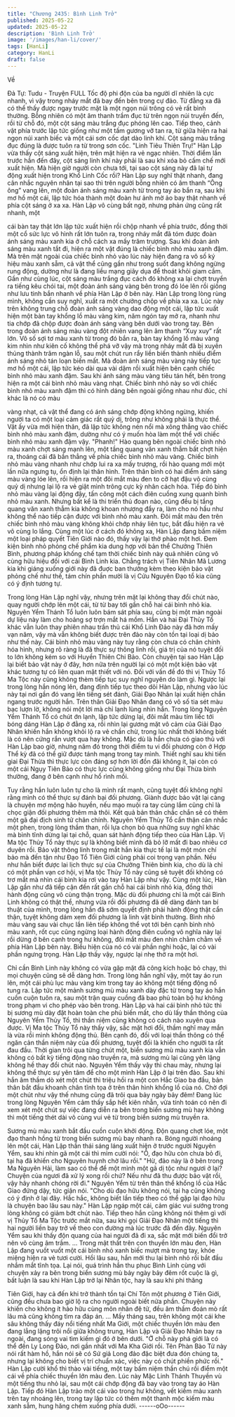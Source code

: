 ```yaml
---
title: "Chương 2435: Bình Linh Trở"
published: 2025-05-22
updated: 2025-05-22
description: 'Bình Linh Trở'
image: '/images/han-li/cover/'
tags: [HanLi]
category: HanLi
draft: false
---
```


Về

Đả Tự: Tudu - Truyện FULL
Tốc độ phi độn của ba người dĩ nhiên là cực nhanh, vì vậy trong
nháy mắt đã bay đến bên trong cự đảo.
Từ đằng xa đã có thể thấy được ngay trước mặt là một ngọn núi
trông có vẻ rất bình thường.
Bỗng nhiên có một âm thanh trầm đục từ trên ngọn núi truyền
đến, rồi từ chỗ đó, một cột sáng màu trắng đục phóng lên cao.
Tiếp theo, cảnh vật phía trước lập tức giống như một tấm gương
vỡ tan ra, từ giữa hiện ra hai ngọn núi xanh biếc và một cái sơn
cốc dạt dào linh khí. Cột sáng màu trắng đục đúng là được tuôn
ra từ trong sơn cốc.
"Linh Tiêu Thiên Trụ!"
Hàn Lập vừa thấy cột sáng xuất hiện, trên mặt hiện ra vẻ ngạc
nhiên. Thời điểm lần trước hắn đến đây, cột sáng linh khí này phải
là sau khi xóa bỏ cấm chế mới xuất hiện. Mà hiện giờ người còn
chưa tới, tại sao cột sáng này đã lại tự động xuất hiện trong Khổ
Linh Cốc rồi?
Hàn Lập suy nghĩ thật nhanh, đang cân nhắc nguyên nhân tại sao
thì trên người bỗng nhiên có âm thanh “Ông ông” vang lên, một
đoàn ánh sáng màu xanh từ trong tay áo bắn ra, sau khi mơ hồ
một cái, lập tức hóa thành một đoàn hư ảnh mờ ảo bay thật
nhanh về phía cột sáng ở xa xa.
Hàn Lập vô cùng bất ngờ, nhưng phản ứng cũng rất nhanh, một

cái bàn tay thật lớn lập tức xuất hiện rồi chộp nhanh về phía
trước, đồng thời một cổ sức lực vô hình rất lớn tuôn ra, trong
nháy mắt đã tóm được đoàn ánh sáng màu xanh kia ở chỗ cách
xa mấy trăm trượng.
Sau khi đoàn ánh sáng màu xanh tắt đi, hiện ra một vật đúng là
chiếc bình nhỏ màu xanh đậm.
Mà trên mặt ngoài của chiếc bình nhỏ vào lúc này hiện đang ra vô
số ký hiệu màu xanh sẫm, cả vật thể cũng gần như trong suốt
đang không ngừng rung động, dường như là đang liều mạng giãy
dụa để thoát khỏi giam cầm.
Gần như cùng lúc, cột sáng màu trắng đục cách đó không xa lại
chợt truyền ra tiếng kêu chói tai, một đoàn ánh sáng vàng bên
trong đó lóe lên rồi giống như lưu tinh bắn nhanh về phía Hàn Lập
ở bên này.
Hàn Lập trong lòng rùng mình, không cần suy nghĩ, xuất ra một
chưởng chộp về phía xa xa.
Lúc này trên không trung chỗ đoàn ánh sáng vàng dao động một
cái, lập tức xuất hiện một bàn tay khổng lồ màu vàng kim, năm
ngón tay mở ra, nhanh như tia chớp đã chộp được đoàn ánh
sáng vàng bên dưới vào trong tay.
Bên trong đoàn ánh sáng màu vàng đột nhiên vang lên âm thanh
“Xuy xuy” rất lớn. Vô số sợi tơ màu xanh từ trong đó bắn ra, bàn
tay khổng lồ màu vàng kim nhìn như kiên cố không thể phá vỡ
vậy mà trong nháy mắt đã bị xuyên thủng thành trăm ngàn lỗ, sau
một chút run rẩy liền biến thành nhiều điểm ánh sáng nhỏ tán loạn
biến mất.
Mà đoàn ánh sáng màu vàng này tiếp tục mơ hồ một cái, lập tức
kéo dài qua vài dặm rồi xuất hiện bên cạnh chiếc bình nhỏ màu
xanh đậm. Sau khi ánh sáng màu vàng tiêu tán hết, bên trong
hiện ra một cái bình nhỏ màu vàng nhạt.
Chiếc bình nhỏ này so với chiếc bình nhỏ màu xanh đậm thì có
hình dáng bên ngoài giống nhau như đúc, chỉ khác là nó có màu

vàng nhạt, cả vật thể đang có ánh sáng chớp động không ngừng,
khiến người ta có một loại cảm giác rất quỷ dị, trông như không
phải là thực thể.
Vật ấy vừa mới hiện thân, đã lập tức không nén nổi mà xông
thẳng vào chiếc bình nhỏ màu xanh đậm, dường như có ý muốn
hòa làm một thể với chiếc bình nhỏ màu xanh đậm vậy.
"Phanh!"
Hào quang bên ngoài chiếc bình nhỏ màu xanh chợt sáng mạnh
lên, một tầng quang văn xanh thẫm bất chợt hiện ra, thoáng cái
đã bắn thẳng về phía chiếc bình nhỏ màu vàng.
Chiếc bình nhỏ màu vàng nhanh như chớp lui ra xa mấy trượng,
rồi hào quang mới một lần nữa ngưng tụ, ổn định lại thân hình.
Trên thân bình có hai điểm ánh sáng màu vàng lóe lên, rồi hiện ra
một đôi mắt màu đen to cỡ hạt đậu vô cùng quỷ dị nhưng lại lộ ra
vẻ giật mình trông cực kỳ nhân cách hóa.
Tiếp đó bình nhỏ màu vàng lại động đậy, tấn công một cách điên
cuồng xung quanh bình nhỏ màu xanh. Nhưng bất kể là thi triển
thủ đoạn nào, cũng đều bị tầng quang văn xanh thẫm kia không
khoan nhượng đẩy ra, làm cho nó hầu như không thể nào tiếp
cận được với bình nhỏ màu xanh.
Ðôi mắt màu đen trên chiếc bình nhỏ màu vàng không khỏi chớp
nháy liên tục, bắt đầu hiện ra vẻ vô cùng lo lắng.
Cùng một lúc ở cách đó không xa, Hàn Lập đang bấm niệm một
loại pháp quyết Tiên Giới nào đó, thấy vậy lại thở phào một hơi.
Đem kiện bình nhỏ phỏng chế phẩm kia dung hợp với bản thể
Chưởng Thiên Bình, phương pháp khống chế tạm thời chiếc bình
này quả nhiên cũng vô cùng hữu hiệu đối với cái Bình Linh kia.
Chẳng trách vị Tiên Nhân Mã Lương kia khi giáng xuống giới này
đã đuợc ban thưởng kèm theo kiện bảo vật phỏng chế như thế,
tám chín phần mười là vị Cửu Nguyên Ðạo tổ kia cũng có ý định
tương tự.

Trong lòng Hàn Lập nghĩ vậy, nhưng trên mặt lại không thay đổi
chút nào, quay người chớp lên một cái, từ từ bay tới gần chỗ hai
cái bình nhỏ kia.
Nguyên Yểm Thánh Tổ luôn luôn bám sát phía sau, cũng bị một
màn ngoài dự liệu này làm cho hoảng sợ trợn mắt há mồm.
Hắn và hai Đại Thủy Tổ khác vẫn luôn thay phiên nhau trấn thủ
cái Khổ Linh Đảo này đã hơn mấy vạn năm, vậy mà vẫn không
biết được trên đảo này còn tồn tại loại dị bảo như thế này.
Cái bình nhỏ màu vàng này tuy rằng còn chưa có chân chính hóa
hình, nhưng rõ ràng là đã thực sự thông linh rồi, giá trị của nó
tuyệt đối to lớn không kém so với Huyền Thiên Chi Bảo.
Còn chuyện tại sao Hàn Lập lại biết bảo vật này ở đây, hơn nữa
trên người lại có một một kiện bảo vật khác tương tự có liên quan
mật thiết với nó. Ðối với vấn đề đó thì vị Thủy Tổ Ma Tộc này
cũng không thèm tiếp tục suy nghĩ nguyên do làm gì.
Ngược lại trong lòng hắn nóng lên, đang định tiếp tục theo dõi
Hàn Lập, nhưng vào lúc này tại nơi gần đó vang lên tiếng sét
đánh, Giải Đạo Nhân lại xuất hiện chắn ngang trước người hắn.
Trên thân Giải Ðạo Nhân đang có vô số tia sét màu bạc lượn lờ,
không nói một lời mà chỉ lạnh lùng nhìn hắn.
Trong lòng Nguyên Yểm Thánh Tổ có chút ớn lạnh, lập tức dừng
lại, đôi mắt màu tím liếc tới bóng dáng Hàn Lập ở đằng xa, rồi
nhìn lại gương mặt vô cảm của Giải Đạo Nhân khiến hắn không
khỏi lộ ra vẻ chần chừ, trong lúc nhất thời không biết là có nên
cứng rắn vượt qua hay không.
Mặc dù là hắn chưa có giao thủ với Hàn Lập bao giờ, nhưng năm
đó trong thời điểm tu vi đối phương còn ở Hợp Thể kỳ đã có thể
giữ được tánh mạng trong tay mình. Thiết nghĩ sau khi tiến giai
Đại Thừa thì thực lực còn đáng sợ hơn lời đồn đãi không ít, lại
còn có một cái Ngụy Tiên Bảo có thực lực cũng không giống như
Đại Thừa bình thường, đang ở bên cạnh như hổ rình mồi.

Tuy rằng hắn luôn luôn tự cho là mình rất mạnh, cũng tuyệt đối
không nghĩ rằng mình có thể thực sự đánh bại đối phương. Giành
được bảo vật lại càng là chuyện mơ mộng hão huyền, nếu mạo
muội ra tay cùng lắm cũng chỉ là chọc giận đối phương thêm mà
thôi. Kết quả bản thân chắc chắn sẽ có thêm một gã đại địch sinh
tử chân chính.
Nguyên Yểm Thủy Tổ cẩn thận cân nhắc một phen, trong lòng
thầm than, rồi lựa chọn bỏ qua những suy nghĩ khác mà bình tĩnh
dừng lại tại chỗ, quan sát hành động tiếp theo của Hàn Lập.
Vị Ma tộc Thủy Tổ này thực sự là không biết mình đã bỏ lỡ mất đi
bao nhiêu cơ duyên rồi.
Bảo vật thông linh trong mắt hắn kia thực tế lại là một món chí
bảo mà đến tận như Đạo Tổ Tiên Giới cũng phải coi trọng vạn
phần.
Nếu như hắn biết được lai lịch thực sự của Chưởng Thiên bình
kia, cho dù là chỉ có một phần vạn cơ hội, vị Ma tộc Thủy Tổ này
cũng sẽ tuyệt đối không có trơ mắt mà nhìn cái bình kia rơi vào
tay Hàn Lập như vậy.
Cùng một lúc, Hàn Lập gần như đã tiếp cận đến rất gần chỗ hai
cái bình nhỏ kia, đồng thời hành động cũng vô cùng thận trọng.
Mặc dù đối phương chỉ là một cái Bình Linh không có thật thể,
nhưng vừa rồi đối phương đã dễ dàng đánh tan bí thuật của
mình, trong lòng hắn đã sớm quyết định phải hành động thật cẩn
thận, tuyệt không dám xem đối phương là linh vật bình thường.
Bình nhỏ màu vàng sau vài chục lần liên tiếp không thể vọt tới
bên cạnh bình nhỏ màu xanh, rốt cục cũng ngừng loại hành động
điên cuồng vô nghĩa này lại rồi dừng ở bên cạnh trong hư không,
đôi mắt màu đen nhìn chằm chằm về phía Hàn Lập bên này.
Biểu hiện của nó có vài phần nghi hoặc, lại có vài phần ngưng
trọng.
Hàn Lập thấy vậy, ngược lại nhẹ thở ra một hơi.

Chỉ cần Bình Linh này không có vừa gặp mặt đã công kích hoặc
bỏ chạy, thì mọi chuyện cũng sẽ dễ dàng hơn.
Trong lòng hắn nghĩ vậy, một tay áo run lên, một cái phù lục màu
vàng kim trong tay áo không một tiếng động nổ tung ra.
Lập tức một mảnh sương mù màu xanh dày đặc từ trong tay áo
hắn cuồn cuộn tuôn ra, sau một trận quay cuồng đã bao phủ toàn
bộ hư không trong phạm vi cho phép vào bên trong.
Hàn Lập và hai cái bình nhỏ tức thì bị sương mù dày đặt hoàn
toàn che phủ biến mất, cho dù lấy thần thông của Nguyên Yểm
Thủy Tổ, thì thần niệm cũng không có cách nào xuyên qua được.
Vị Ma tộc Thủy Tổ này thấy vậy, sắc mặt hơi đổi, thầm nghĩ may
mắn là vừa rồi mình không động thủ.
Bên cạnh đó, đối với loại thần thông có thể ngăn cản thần niệm
này của đối phương, tuyệt đối là khiến cho người ta rất đau đầu.
Thời gian trôi qua từng chút một, biển sương mù màu xanh kia
vẫn không có bất kỳ tiếng động nào truyền ra, mà sương mù lại
cũng yên lặng không hề thay đổi chút nào.
Nguyên Yểm thấy vậy thì chau mày, nhưng lại không thể thực sự
yên tâm để cho một mình Hàn Lập ở lại trên đảo.
Sau khi hắn âm thầm dò xét một chút thì triệu hồi ra một con Hắc
Giao ba đầu, bản thân bắt đầu khoanh chân tĩnh tọa ở trên thân
hình khổng lồ của nó.
Chờ đợi một chút như vậy thế nhưng cũng đã trôi qua bảy ngày
bảy đêm!
Đang lúc trong lòng Nguyên Yểm cảm thấy sắp hết kiên nhẫn,
vừa tính toán có nên đi xem xét một chút sự việc đang diễn ra
bên trong biển sương mù hay không thì một tiếng thét dài vô cùng
vui vẻ từ trong biển sương mù truyền ra.

Sương mù màu xanh bắt đầu cuồn cuộn khởi động.
Độn quang chợt lóe, một đạo thanh hồng từ trong biển sương mù
bay nhanh ra. Bóng người nhoáng lên một cái, Hàn Lập thần thái
sáng láng xuất hiện ở trước người Nguyên Yểm, sau khi nhìn gã
một cái thì mỉm cười nói:
"Ồ, đạo hữu còn chưa bỏ đi, tại hạ đã khiến cho Nguyên huynh
chờ lâu rồi."
"Hừ, đảo này là ở bên trong Ma Nguyên Hải, làm sao có thể để
một mình một gã dị tộc như ngươi ở lại? Chuyện của ngươi đã xử
lý xong rồi chứ? Nếu như đã thu được bảo vật rồi, vậy hãy nhanh
chóng rời đi." Nguyên Yểm từ trên thân thể khổng lồ của Hắc
Giao đứng dậy, tức giận nói.
"Cho dù đạo hữu không nói, tại hạ cũng không có ý định ở lại đây.
Hắc hắc, không biết lần tiếp theo có thể gặp lại đạo hữu là chuyện
bao lâu sau này." Hàn Lập ngáp một cái, cảm giác vui sướng
trong lòng không có giảm bớt chút nào.
Tiếp theo hắn cũng không nói thêm gì với vị Thủy Tổ Ma Tộc
trước mắt nữa, sau khi gọi Giải Đạo Nhân một tiếng thì hai người
liền bay trở về theo con đường mà lúc trước đã đến đây.
Nguyên Yểm sau khi thấy độn quang của hai người đã đi xa, sắc
mặt mới biến đổi trở nên vô cùng âm trầm.
...
Trong mật thất trên con thuyền lớn màu đen, Hàn Lập đang vuốt
vuốt một cái bình nhỏ xanh biếc mượt mà trong tay, khóe miệng
hiện ra vẻ tươi cười.
Hồi lâu sau, hắn mới thu lại bình nhỏ rồi bắt đầu nhắm mắt tĩnh
tọa.
Lại nói, quá trình hắn thu phục Bình Linh cùng với chuyện xảy ra
bên trong biển sương mù bảy ngày bảy đêm rốt cuộc là gì, bất
luận là sau khi Hàn Lập trở lại Nhân tộc, hay là sau khi phi thăng

Tiên Giới, hay cả đến khi trở thành tồn tại Chí Tôn một phương ở
Tiên Giới, cũng đều chưa bao giờ lộ ra cho người ngoài biết nửa
phần.
Chuyện này khiến cho không ít hảo hữu cùng môn nhân đệ tử,
đều âm thầm đoán mò rất lâu mà cũng không tìm ra đáp án.
...
Mấy tháng sau, trên không một cái khe sâu không thấy đáy nổi
tiếng nhất Ma Giới, một chiếc thuyền lớn màu đen đang lẳng lặng
trôi nổi giữa không trung, Hàn Lập và Giải Đạo Nhân bay ra
ngoài, đang sóng vai tìm kiếm gì đó ở bên dưới.
"Ở chỗ này phá giới là có thể đến Ly Long Đảo, nơi gần nhất với
Ma Kha Giới rồi. Tên Phàn Bào Tử này nói rất hàm hồ, hắn nói sẽ
có Sứ giả Long đảo đặc biệt đưa đón chúng ta, nhưng lại không
cho biết vị trí chuẩn xác, việc này có chút phiền phức rồi." Hàn
Lập cười khổ thì thào vài tiếng, một tay bấm niệm thần chú rồi
điểm một cái về phía chiếc thuyền lớn màu đen.
Lúc này Mặc Linh Thánh Thuyền vù một tiếng thu nhỏ lại, sau một
cái chớp động đã bay vào trong tay áo Hàn Lập.
Tiếp đó Hàn Lập trảo một cái vào trong hư không, vết kiếm màu
xanh trên tay nhoáng lên, trong tay lập tức có thêm một thanh
mộc kiếm màu xanh sẫm, hung hăng chém xuống phía dưới.
------oOo------
